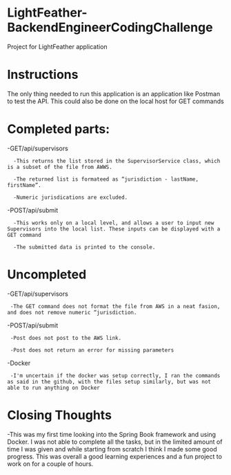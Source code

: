 # LightFeather-BackendEngineerCodingChallenge
Project for LightFeather application

# Instructions
The only thing needed to run this application is an application like Postman to test the API. This could also be done on the local host for GET commands

# Completed parts: 
   -GET/api/supervisors
   
      -This returns the list stored in the SupervisorService class, which is a subset of the file from AWWS.
      
      -The returned list is formateed as “jurisdiction - lastName, firstName”.
      
      -Numeric jurisdications are excluded.
      
   -POST/api/submit
   
      -This works only on a local level, and allows a user to input new Supervisors into the local list. These inputs can be displayed with a GET command
      
      -The submitted data is printed to the console.
      
# Uncompleted
  -GET/api/supervisors
  
     -The GET command does not format the file from AWS in a neat fasion, and does not remove numeric “jurisdiction.
     
  -POST/api/submit
  
     -Post does not post to the AWS link.
     
     -Post does not return an error for missing parameters
     
  -Docker
  
     -I'm uncertain if the docker was setup correctly, I ran the commands as said in the github, with the files setup similarly, but was not able to run anything on Docker
     
# Closing Thoughts

  -This was my first time looking into the Spring Book framework and using Docker. I was not able to complete all the tasks, but in the limited amount of time I was    given and while starting from scratch I think I made some good progress. This was overall a good learning experiences and a fun project to work on for a couple of hours.
